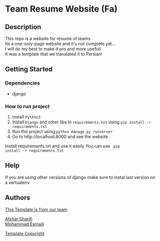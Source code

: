 # Team Resume Website (Fa)

## Description

This repo is a website for resume of teams <br>
Its a one-only-page website and it's not complete yet... <br>
I will do my best to make it pro and more usefull  <br>
It was a template that we translated it to Persian!  <br>

## Getting Started

### Dependencies

- django

### How to run project
1. Install <code>Python3</code>
2. Install <code>Django</code> and other libs in <code>requirements.txt</code> using <code>pip install -r requirements.txt</code>
3. Run the project using <code>python manage.py runserver</code>
4. Go to http://localhost:8000 and see the website

Install requirements.txt and use it easily
You can use <code> pip install -r requirements.txt </code>

## Help
If you are using other versions of django make sure to instal last version on a vertualenv

## Authors
<a href="https://github.com/PiE-team/first-resume">This Template is from our team </a><br>

<a href="mailto: afsharsharifi2020@gmail.com">Afshar Sharifi</a><br>
<a href="mailto: esmaili.mohhamad@gmail.com">Mohammad Esmaili</a>

<a href="https://www.elmanawy.info/marwa/">Template Copyright</a>
